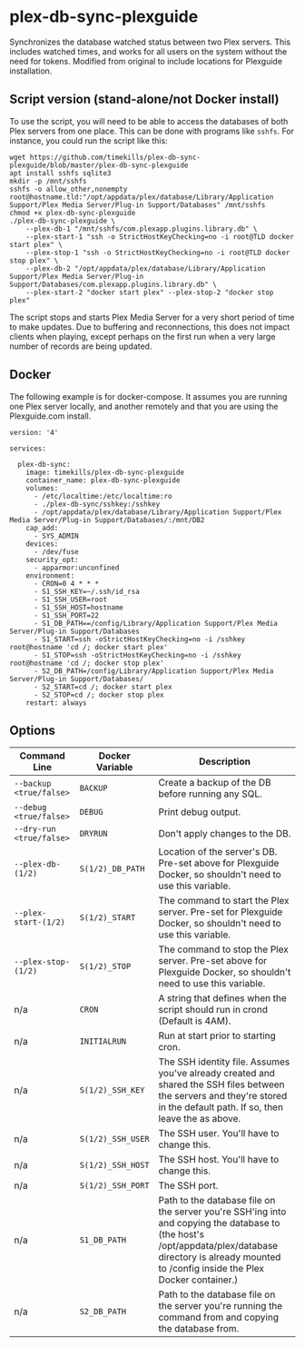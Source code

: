 # plex-db-sync-plexguide
Synchronizes the database watched status between two Plex servers. This includes watched times, and works for all users on the system without the need for tokens. Modified from original to include locations for Plexguide installation.

## Script version (stand-alone/not Docker install)
To use the script, you will need to be able to access the databases of both Plex servers from one place. This can be done with programs like `sshfs`. For instance, you could run the script like this:
```
wget https://github.com/timekills/plex-db-sync-plexguide/blob/master/plex-db-sync-plexguide 
apt install sshfs sqlite3
mkdir -p /mnt/sshfs
sshfs -o allow_other,nonempty root@hostname.tld:"/opt/appdata/plex/database/Library/Application Support/Plex Media Server/Plug-in Support/Databases" /mnt/sshfs
chmod +x plex-db-sync-plexguide
./plex-db-sync-plexguide \
	--plex-db-1 "/mnt/sshfs/com.plexapp.plugins.library.db" \
	--plex-start-1 "ssh -o StrictHostKeyChecking=no -i root@TLD docker start plex" \
	--plex-stop-1 "ssh -o StrictHostKeyChecking=no -i root@TLD docker stop plex" \
	--plex-db-2 "/opt/appdata/plex/database/Library/Application Support/Plex Media Server/Plug-in Support/Databases/com.plexapp.plugins.library.db" \
	--plex-start-2 "docker start plex" --plex-stop-2 "docker stop plex"
```
The script stops and starts Plex Media Server for a very short period of time to make updates. Due to buffering and reconnections, this does not impact clients when playing, except perhaps on the first run when a very large number of records are being updated.

## Docker
The following example is for docker-compose. It assumes you are running one Plex server locally, and another remotely and that you are using the Plexguide.com install.
```
version: '4'

services:

  plex-db-sync:
    image: timekills/plex-db-sync-plexguide
    container_name: plex-db-sync-plexguide
    volumes:
      - /etc/localtime:/etc/localtime:ro
      - ./plex-db-sync/sshkey:/sshkey
      - /opt/appdata/plex/database/Library/Application Support/Plex Media Server/Plug-in Support/Databases/:/mnt/DB2
    cap_add:
      - SYS_ADMIN
    devices:
      - /dev/fuse
    security_opt:
      - apparmor:unconfined
    environment:
      - CRON=0 4 * * *
      - S1_SSH_KEY=~/.ssh/id_rsa
      - S1_SSH_USER=root
      - S1_SSH_HOST=hostname
      - S1_SSH_PORT=22
      - S1_DB_PATH==/config/Library/Application Support/Plex Media Server/Plug-in Support/Databases
      - S1_START=ssh -oStrictHostKeyChecking=no -i /sshkey root@hostname 'cd /; docker start plex'
      - S1_STOP=ssh -oStrictHostKeyChecking=no -i /sshkey root@hostname 'cd /; docker stop plex'
      - S2_DB_PATH=/config/Library/Application Support/Plex Media Server/Plug-in Support/Databases/
      - S2_START=cd /; docker start plex
      - S2_STOP=cd /; docker stop plex
    restart: always
```

## Options

Command Line | Docker Variable | Description 
------------ | --------------- | -----------
`--backup <true/false>` | `BACKUP` | Create a backup of the DB before running any SQL.
`--debug <true/false>` | `DEBUG` | Print debug output.
`--dry-run <true/false>` | `DRYRUN` | Don't apply changes to the DB.
`--plex-db-(1/2)` | `S(1/2)_DB_PATH` | Location of the server's DB. Pre-set above for Plexguide Docker, so shouldn't need to use this variable.
`--plex-start-(1/2)` | `S(1/2)_START` | The command to start the Plex server. Pre-set for Plexguide Docker, so shouldn't need to use this variable.
`--plex-stop-(1/2)` | `S(1/2)_STOP` | The command to stop the Plex server. Pre-set above for Plexguide Docker, so shouldn't need to use this variable.
n/a | `CRON` | A string that defines when the script should run in crond (Default is 4AM).
n/a | `INITIALRUN` | Run at start prior to starting cron.
n/a | `S(1/2)_SSH_KEY` | The SSH identity file. Assumes you've already created and shared the SSH files between the servers and they're stored in the default path. If so, then leave the as above.
n/a | `S(1/2)_SSH_USER` | The SSH user. You'll have to change this.
n/a | `S(1/2)_SSH_HOST` | The SSH host. You'll have to change this.
n/a | `S(1/2)_SSH_PORT` | The SSH port.
n/a | `S1_DB_PATH` | Path to the database file on the server you're SSH'ing into and copying the database to (the host's /opt/appdata/plex/database directory is already mounted to /config inside the Plex Docker container.)
n/a | `S2_DB_PATH` | Path to the database file on the server you're running the command from and copying the database from.
